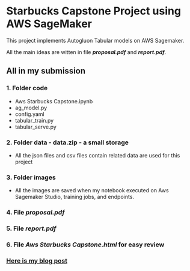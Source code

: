 # Starbucks Capstone Project using AWS SageMaker

This project implements Autogluon Tabular models on AWS Sagemaker.

All the main ideas are witten in file ***proposal.pdf*** and ***report.pdf***.

## All in my submission

### 1. Folder code

- Aws Starbucks Capstone.ipynb
- ag_model.py
- config.yaml
- tabular_train.py
- tabular_serve.py

### 2. Folder data - data.zip - a small storage

- All the json files and csv files contain related data are used for this project

### 3. Folder images

- All the images are saved when my notebook executed on Aws Sagemaker Studio, training jobs, and endpoints.

### 4. File ***proposal.pdf***

### 5. File ***report.pdf***

### 6. File ***Aws Starbucks Capstone.html*** for easy review

### [Here is my blog post](https://ngandn18.github.io/project/web.htm)
